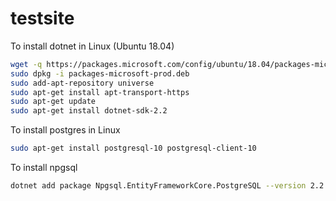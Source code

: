 # testsite

To install dotnet in Linux (Ubuntu 18.04)
```bash
wget -q https://packages.microsoft.com/config/ubuntu/18.04/packages-microsoft-prod.deb
sudo dpkg -i packages-microsoft-prod.deb
sudo add-apt-repository universe
sudo apt-get install apt-transport-https
sudo apt-get update
sudo apt-get install dotnet-sdk-2.2
```

To install postgres in Linux 
```bash
sudo apt-get install postgresql-10 postgresql-client-10
```

To install npgsql
```bash
dotnet add package Npgsql.EntityFrameworkCore.PostgreSQL --version 2.2.0	
```
